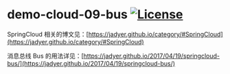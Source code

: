 # demo-cloud-09-bus [![License](https://img.shields.io/hexpm/l/plug.svg)](https://github.com/v5java/demo-cloud-09-bus/blob/master/LICENSE)

SpringCloud 相关的博文见：[https://jadyer.github.io/category/#SpringCloud](https://jadyer.github.io/category/#SpringCloud)

消息总线 Bus 的用法详见：[https://jadyer.github.io/2017/04/19/springcloud-bus/](https://jadyer.github.io/2017/04/19/springcloud-bus/)